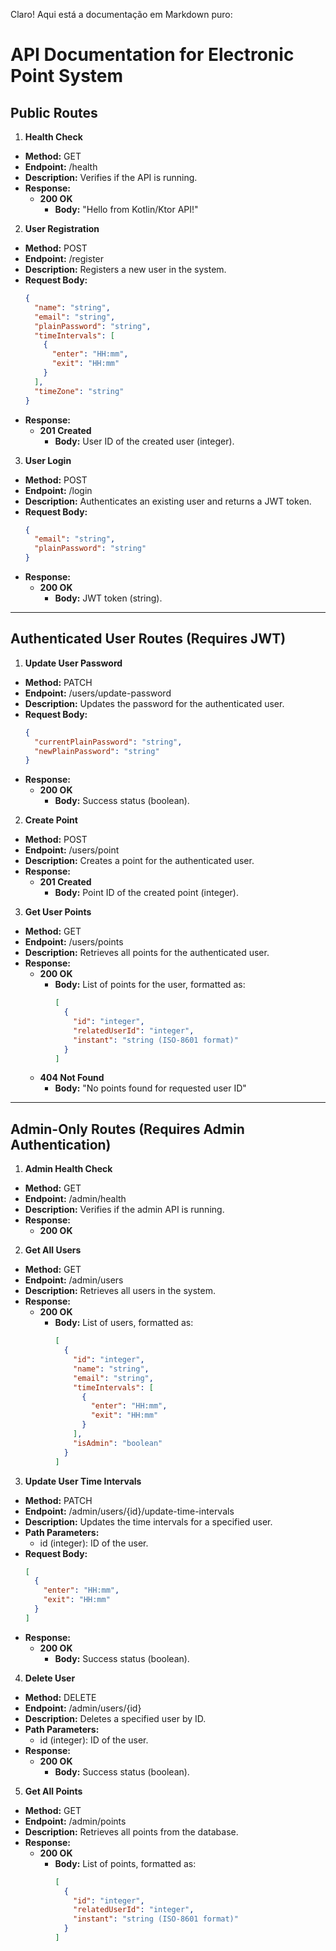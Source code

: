 Claro! Aqui está a documentação em Markdown puro:

# API Documentation for Electronic Point System

## Public Routes

1. **Health Check**
  - **Method:** GET
  - **Endpoint:** /health
  - **Description:** Verifies if the API is running.
  - **Response:**
    - **200 OK**
      - **Body:** "Hello from Kotlin/Ktor API!"

2. **User Registration**
  - **Method:** POST
  - **Endpoint:** /register
  - **Description:** Registers a new user in the system.
  - **Request Body:**
    ```json
    {
      "name": "string",
      "email": "string",
      "plainPassword": "string",
      "timeIntervals": [
        {
          "enter": "HH:mm",
          "exit": "HH:mm"
        }
      ],
      "timeZone": "string"
    }
    ```
  - **Response:**
    - **201 Created**
      - **Body:** User ID of the created user (integer).
3. **User Login**
  - **Method:** POST
  - **Endpoint:** /login
  - **Description:** Authenticates an existing user and returns a JWT token.
  - **Request Body:**
    ```json
    {
      "email": "string",
      "plainPassword": "string"
    }
    ```
  - **Response:**
    - **200 OK**
      - **Body:** JWT token (string).

---

## Authenticated User Routes (Requires JWT)

1. **Update User Password**
  - **Method:** PATCH
  - **Endpoint:** /users/update-password
  - **Description:** Updates the password for the authenticated user.
  - **Request Body:**
    ```json
    {
      "currentPlainPassword": "string",
      "newPlainPassword": "string"
    }
    ```
  - **Response:**
    - **200 OK**
      - **Body:** Success status (boolean).
2. **Create Point**
  - **Method:** POST
  - **Endpoint:** /users/point
  - **Description:** Creates a point for the authenticated user.
  - **Response:**
    - **201 Created**
      - **Body:** Point ID of the created point (integer).
3. **Get User Points**
  - **Method:** GET
  - **Endpoint:** /users/points
  - **Description:** Retrieves all points for the authenticated user.
  - **Response:**
    - **200 OK**
      - **Body:** List of points for the user, formatted as:
        ```json
        [
          {
            "id": "integer",
            "relatedUserId": "integer",
            "instant": "string (ISO-8601 format)"
          }
        ]
        ```
    - **404 Not Found**
      - **Body:** "No points found for requested user ID"

---

## Admin-Only Routes (Requires Admin Authentication)

1. **Admin Health Check**
  - **Method:** GET
  - **Endpoint:** /admin/health
  - **Description:** Verifies if the admin API is running.
  - **Response:**
    - **200 OK**
2. **Get All Users**
  - **Method:** GET
  - **Endpoint:** /admin/users
  - **Description:** Retrieves all users in the system.
  - **Response:**
    - **200 OK**
      - **Body:** List of users, formatted as:
        ```json
        [
          {
            "id": "integer",
            "name": "string",
            "email": "string",
            "timeIntervals": [
              {
                "enter": "HH:mm",
                "exit": "HH:mm"
              }
            ],
            "isAdmin": "boolean"
          }
        ]
        ```
3. **Update User Time Intervals**
  - **Method:** PATCH
  - **Endpoint:** /admin/users/{id}/update-time-intervals
  - **Description:** Updates the time intervals for a specified user.
  - **Path Parameters:**
    - id (integer): ID of the user.
  - **Request Body:**
    ```json
    [
      {
        "enter": "HH:mm",
        "exit": "HH:mm"
      }
    ]
    ```
  - **Response:**
    - **200 OK**
      - **Body:** Success status (boolean).
4. **Delete User**
  - **Method:** DELETE
  - **Endpoint:** /admin/users/{id}
  - **Description:** Deletes a specified user by ID.
  - **Path Parameters:**
    - id (integer): ID of the user.
  - **Response:**
    - **200 OK**
      - **Body:** Success status (boolean).
5. **Get All Points**
  - **Method:** GET
  - **Endpoint:** /admin/points
  - **Description:** Retrieves all points from the database.
  - **Response:**
    - **200 OK**
      - **Body:** List of points, formatted as:
        ```json
        [
          {
            "id": "integer",
            "relatedUserId": "integer",
            "instant": "string (ISO-8601 format)"
          }
        ]
        ```